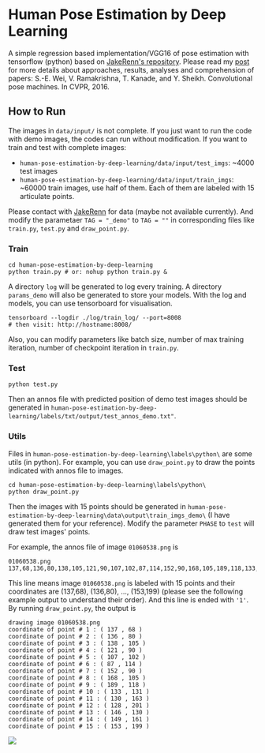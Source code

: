 # Human Pose Estimation by Deep Learning
A simple regression based implementation/VGG16 of pose estimation with tensorflow (python) based on [JakeRenn's repository](https://github.com/JakeRenn/pose_estimation).
Please read my [post](https://hypjudy.github.io/2017/05/04/pose-estimation/) for more details about approaches, results, analyses and comprehension of papers: S.-E. Wei, V. Ramakrishna, T. Kanade, and Y. Sheikh. Convolutional pose machines. In CVPR, 2016.

## How to Run
The images in `data/input/` is not complete. If you just want to run the code with demo images, the codes can run without modification. If you want to train and test with complete images:

* `human-pose-estimation-by-deep-learning/data/input/test_imgs`: ~4000 test images
* `human-pose-estimation-by-deep-learning/data/input/train_imgs`: ~60000 train images, use half of them. Each of them are labeled with 15 articulate points.

Please contact with [JakeRenn](https://github.com/JakeRenn/pose_estimation) for data (maybe not available currently). And modify the parametaer `TAG = "_demo"` to `TAG = ""` in corresponding files like `train.py`, `test.py` and `draw_point.py`.

### Train
``` shell
cd human-pose-estimation-by-deep-learning
python train.py # or: nohup python train.py &
```

A directory `log` will be generated to log every training. A directory `params_demo` will also be generated to store your models. With the log and models, you can use tensorboard for visualisation.

``` shell
tensorboard --logdir ./log/train_log/ --port=8008
# then visit: http://hostname:8008/
```

Also, you can modify parameters like batch size, number of max training iteration, number of checkpoint iteration in `train.py`.

### Test
``` shell
python test.py
```

Then an annos file with predicted position of demo test images should be generated in `human-pose-estimation-by-deep-learning/labels/txt/output/test_annos_demo.txt"`.

### Utils
Files in `human-pose-estimation-by-deep-learning\labels\python\` are some utils (in python). For example, you can use `draw_point.py` to draw the points indicated with annos file to images.

``` shell
cd human-pose-estimation-by-deep-learning\labels\python\
python draw_point.py
```

Then the images with 15 points should be generated in `human-pose-estimation-by-deep-learning\data\output\train_imgs_demo\` (I have generated them for your reference). Modify the parameter `PHASE` to `test` will draw test images' points.

For example, the annos file of image `01060538.png` is
```
01060538.png 137,68,136,80,138,105,121,90,107,102,87,114,152,90,168,105,189,118,133,131,130,163,128,201,146,130,149,161,153,199,1
```
This line means image `01060538.png` is labeled with 15 points and their coordinates are (137,68), (136,80), ..., (153,199) (please see the following example output to understand their order). And this line is ended with `'1'`.
By running `draw_point.py`, the output is
```
drawing image 01060538.png
coordinate of point # 1 : ( 137 , 68 )
coordinate of point # 2 : ( 136 , 80 )
coordinate of point # 3 : ( 138 , 105 )
coordinate of point # 4 : ( 121 , 90 )
coordinate of point # 5 : ( 107 , 102 )
coordinate of point # 6 : ( 87 , 114 )
coordinate of point # 7 : ( 152 , 90 )
coordinate of point # 8 : ( 168 , 105 )
coordinate of point # 9 : ( 189 , 118 )
coordinate of point # 10 : ( 133 , 131 )
coordinate of point # 11 : ( 130 , 163 )
coordinate of point # 12 : ( 128 , 201 )
coordinate of point # 13 : ( 146 , 130 )
coordinate of point # 14 : ( 149 , 161 )
coordinate of point # 15 : ( 153 , 199 )
```
![](https://github.com/HYPJUDY/human-pose-estimation-by-deep-learning/blob/master/data/output/train_imgs_demo/01060538.png)
